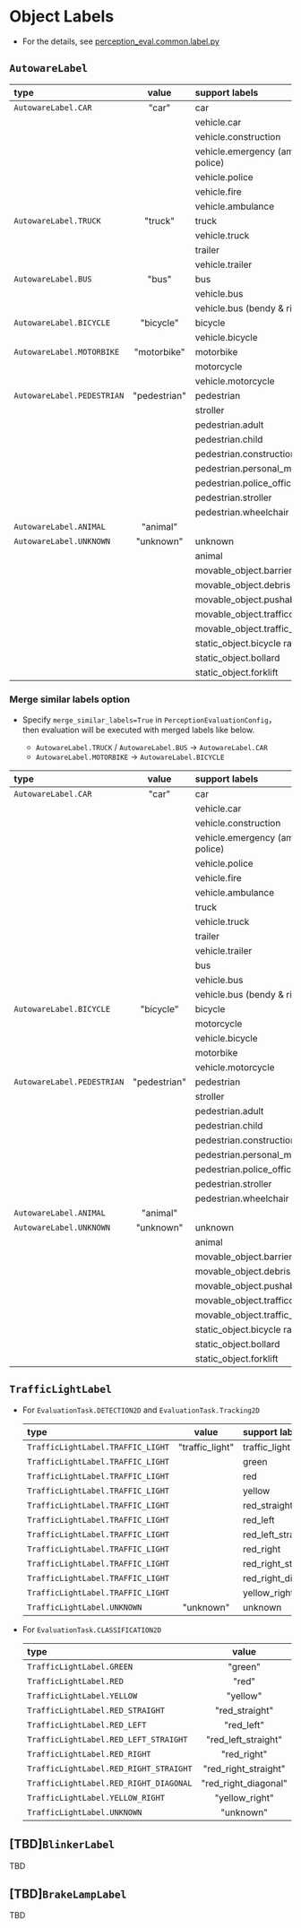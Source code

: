 # Object Labels

- For the details, see [perception_eval.common.label.py](../../../perception_eval/perception_eval/common/label.py)

## `AutowareLabel`

| type                       |    value     | support labels                         |
| :------------------------- | :----------: | :------------------------------------- |
| `AutowareLabel.CAR`        |    "car"     | car                                    |
|                            |              | vehicle.car                            |
|                            |              | vehicle.construction                   |
|                            |              | vehicle.emergency (ambulance & police) |
|                            |              | vehicle.police                         |
|                            |              | vehicle.fire                           |
|                            |              | vehicle.ambulance                      |
| `AutowareLabel.TRUCK`      |   "truck"    | truck                                  |
|                            |              | vehicle.truck                          |
|                            |              | trailer                                |
|                            |              | vehicle.trailer                        |
| `AutowareLabel.BUS`        |    "bus"     | bus                                    |
|                            |              | vehicle.bus                            |
|                            |              | vehicle.bus (bendy & rigid)            |
| `AutowareLabel.BICYCLE`    |  "bicycle"   | bicycle                                |
|                            |              | vehicle.bicycle                        |
| `AutowareLabel.MOTORBIKE`  | "motorbike"  | motorbike                              |
|                            |              | motorcycle                             |
|                            |              | vehicle.motorcycle                     |
| `AutowareLabel.PEDESTRIAN` | "pedestrian" | pedestrian                             |
|                            |              | stroller                               |
|                            |              | pedestrian.adult                       |
|                            |              | pedestrian.child                       |
|                            |              | pedestrian.construction_worker         |
|                            |              | pedestrian.personal_mobility           |
|                            |              | pedestrian.police_officer              |
|                            |              | pedestrian.stroller                    |
|                            |              | pedestrian.wheelchair                  |
| `AutowareLabel.ANIMAL`     |   "animal"   |                                        |
| `AutowareLabel.UNKNOWN`    |  "unknown"   | unknown                                |
|                            |              | animal                                 |
|                            |              | movable_object.barrier                 |
|                            |              | movable_object.debris                  |
|                            |              | movable_object.pushable_pullable       |
|                            |              | movable_object.trafficcone             |
|                            |              | movable_object.traffic_cone            |
|                            |              | static_object.bicycle rack             |
|                            |              | static_object.bollard                  |
|                            |              | static_object.forklift                 |

### Merge similar labels option

- Specify `merge_similar_labels=True` in `PerceptionEvaluationConfig`，then evaluation will be executed with merged labels like below.

  - `AutowareLabel.TRUCK` / `AutowareLabel.BUS` -> `AutowareLabel.CAR`
  - `AutowareLabel.MOTORBIKE` -> `AutowareLabel.BICYCLE`

| type                       |    value     | support labels                         |
| :------------------------- | :----------: | :------------------------------------- |
| `AutowareLabel.CAR`        |    "car"     | car                                    |
|                            |              | vehicle.car                            |
|                            |              | vehicle.construction                   |
|                            |              | vehicle.emergency (ambulance & police) |
|                            |              | vehicle.police                         |
|                            |              | vehicle.fire                           |
|                            |              | vehicle.ambulance                      |
|                            |              | truck                                  |
|                            |              | vehicle.truck                          |
|                            |              | trailer                                |
|                            |              | vehicle.trailer                        |
|                            |              | bus                                    |
|                            |              | vehicle.bus                            |
|                            |              | vehicle.bus (bendy & rigid)            |
| `AutowareLabel.BICYCLE`    |  "bicycle"   | bicycle                                |
|                            |              | motorcycle                             |
|                            |              | vehicle.bicycle                        |
|                            |              | motorbike                              |
|                            |              | vehicle.motorcycle                     |
| `AutowareLabel.PEDESTRIAN` | "pedestrian" | pedestrian                             |
|                            |              | stroller                               |
|                            |              | pedestrian.adult                       |
|                            |              | pedestrian.child                       |
|                            |              | pedestrian.construction_worker         |
|                            |              | pedestrian.personal_mobility           |
|                            |              | pedestrian.police_officer              |
|                            |              | pedestrian.stroller                    |
|                            |              | pedestrian.wheelchair                  |
| `AutowareLabel.ANIMAL`     |   "animal"   |                                        |
| `AutowareLabel.UNKNOWN`    |  "unknown"   | unknown                                |
|                            |              | animal                                 |
|                            |              | movable_object.barrier                 |
|                            |              | movable_object.debris                  |
|                            |              | movable_object.pushable_pullable       |
|                            |              | movable_object.trafficcone             |
|                            |              | movable_object.traffic_cone            |
|                            |              | static_object.bicycle rack             |
|                            |              | static_object.bollard                  |
|                            |              | static_object.forklift                 |

## `TrafficLightLabel`

- For `EvaluationTask.DETECTION2D` and `EvaluationTask.Tracking2D`

  | type                              |      value      | support labels     |
  | :-------------------------------- | :-------------: | :----------------- |
  | `TrafficLightLabel.TRAFFIC_LIGHT` | "traffic_light" | traffic_light      |
  | `TrafficLightLabel.TRAFFIC_LIGHT` |                 | green              |
  | `TrafficLightLabel.TRAFFIC_LIGHT` |                 | red                |
  | `TrafficLightLabel.TRAFFIC_LIGHT` |                 | yellow             |
  | `TrafficLightLabel.TRAFFIC_LIGHT` |                 | red_straight       |
  | `TrafficLightLabel.TRAFFIC_LIGHT` |                 | red_left           |
  | `TrafficLightLabel.TRAFFIC_LIGHT` |                 | red_left_straight  |
  | `TrafficLightLabel.TRAFFIC_LIGHT` |                 | red_right          |
  | `TrafficLightLabel.TRAFFIC_LIGHT` |                 | red_right_straight |
  | `TrafficLightLabel.TRAFFIC_LIGHT` |                 | red_right_diagonal |
  | `TrafficLightLabel.TRAFFIC_LIGHT` |                 | yellow_right       |
  | `TrafficLightLabel.UNKNOWN`       |    "unknown"    | unknown            |

- For `EvaluationTask.CLASSIFICATION2D`

  | type                                   |        value         | support labels     |
  | :------------------------------------- | :------------------: | :----------------- |
  | `TrafficLightLabel.GREEN`              |       "green"        | green              |
  | `TrafficLightLabel.RED`                |        "red"         | red                |
  | `TrafficLightLabel.YELLOW`             |       "yellow"       | yellow             |
  | `TrafficLightLabel.RED_STRAIGHT`       |    "red_straight"    | red_straight       |
  | `TrafficLightLabel.RED_LEFT`           |      "red_left"      | red_left           |
  | `TrafficLightLabel.RED_LEFT_STRAIGHT`  | "red_left_straight"  | red_left_straight  |
  | `TrafficLightLabel.RED_RIGHT`          |     "red_right"      | red_right          |
  | `TrafficLightLabel.RED_RIGHT_STRAIGHT` | "red_right_straight" | red_right_straight |
  | `TrafficLightLabel.RED_RIGHT_DIAGONAL` | "red_right_diagonal" | red_right_diagonal |
  | `TrafficLightLabel.YELLOW_RIGHT`       |    "yellow_right"    | yellow_right       |
  | `TrafficLightLabel.UNKNOWN`            |      "unknown"       | unknown            |

## [TBD]`BlinkerLabel`

TBD

## [TBD]`BrakeLampLabel`

TBD
